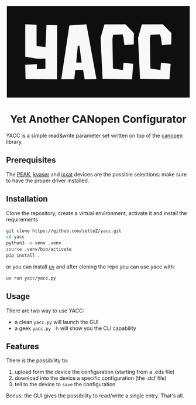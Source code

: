 <div align="center">
<img src="media/yacc.png" width=500/>

# Yet Another CANopen Configurator
</div>

YACC is a simple read&write parameter set written on top of the [canopen](https://github.com/christiansandberg/canopen) library.

## Prerequisites
The [PEAK](https://www.peak-system.com/), [kvaser](https://kvaser.com/) and [ixxat](https://www.hms-networks.com/ixxat) devices are the possible selections: make sure to have the proper driver installed.

## Installation
Clone the repository, create a virtual environment, activate it and install the requirements
```bash
git clone https://github.com/setteZ/yacc.git
cd yacc
python3 -m venv .venv
source .venv/bin/activate
pip install .
```
or you can install [uv](https://github.com/astral-sh/uv) and after cloning the repo you can use yacc with:
```bash
uv run yacc/yacc.py
```


## Usage
There are two way to use YACC:
- a clean `yacc.py` will launch the GUI
- a geek `yacc.py -h` will show you the CLI capability

## Features
There is the possibility to:
1. upload form the device the configuration (starting from a .eds file)
2. download into the device a specific configuration (the .dcf file)
3. tell to the device to `save` the configuration

Bonus: the GUI gives the possibility to read/write a single entry.
That's all.